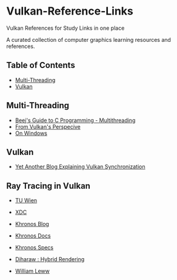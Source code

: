   # Vulkan-Reference-Links
Vulkan References for Study Links in one place

A curated collection of computer graphics learning resources and references.

## Table of Contents
- [Multi-Threading](#multi-threading)
- [Vulkan](#vulkan)

## Multi-Threading
- [Beej's Guide to C Programming - Multithreading](https://beej.us/guide/bgc/html/split/multithreading.html)
- [From Vulkan's Perspecive](https://vkguide.dev/docs/extra-chapter/multithreading/)
- [On Windows](https://www.intel.sg/content/dam/www/public/apac/xa/en/pdfs/ssg/Programming_with_Windows_Threads.pdf)

## Vulkan
- [Yet Another Blog Explaining Vulkan Synchronization](https://themaister.net/blog/2019/08/14/yet-another-blog-explaining-vulkan-synchronization/)
  
## Ray Tracing in Vulkan

- [TU Wien](https://www.youtube.com/watch?v=12k_frqw7tM)
- [XDC](https://www.youtube.com/watch?v=-FvAJmq8NvI)
- [Khronos Blog](https://www.khronos.org/blog/ray-tracing-in-vulkan#blog_Ray_Queries)
- [Khronos Docs](https://docs.vulkan.org/guide/latest/extensions/ray_tracing.html)

- [Khronos Specs](https://www.khronos.org/blog/vulkan-ray-tracing-final-specification-release)
- [Diharaw : Hybrid Rendering](https://github.com/diharaw/hybrid-rendering)
- [William Leww](https://github.com/WilliamLewww/vulkan_ray_tracing_minimal_abstraction/tree/master)
